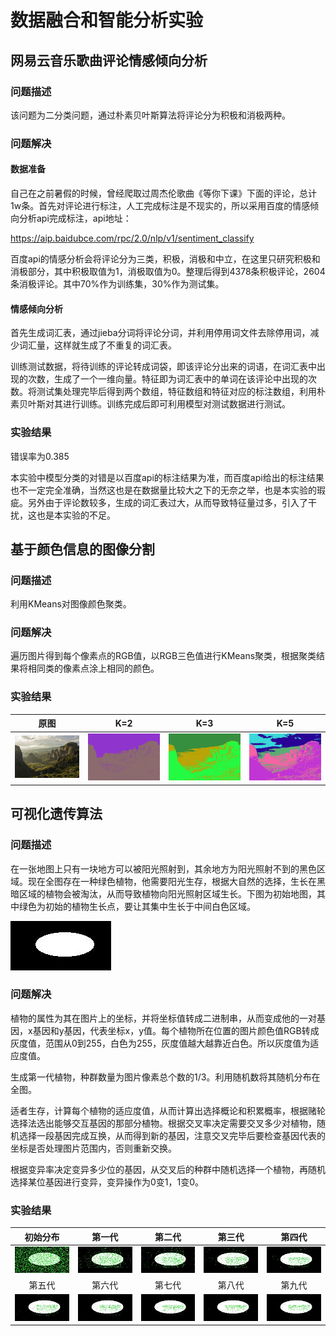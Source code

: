 # 数据融合和智能分析实验
## 网易云音乐歌曲评论情感倾向分析
### 问题描述
该问题为二分类问题，通过朴素贝叶斯算法将评论分为积极和消极两种。
### 问题解决
#### 数据准备
自己在之前暑假的时候，曾经爬取过周杰伦歌曲《等你下课》下面的评论，总计1w条。首先对评论进行标注，人工完成标注是不现实的，所以采用百度的情感倾向分析api完成标注，api地址：  
  
https://aip.baidubce.com/rpc/2.0/nlp/v1/sentiment_classify  
  
百度api的情感分析会将评论分为三类，积极，消极和中立，在这里只研究积极和消极部分，其中积极取值为1，消极取值为0。整理后得到4378条积极评论，2604条消极评论。其中70%作为训练集，30%作为测试集。
#### 情感倾向分析
首先生成词汇表，通过jieba分词将评论分词，并利用停用词文件去除停用词，减少词汇量，这样就生成了不重复的词汇表。    
  
训练测试数据，将待训练的评论转成词袋，即该评论分出来的词语，在词汇表中出现的次数，生成了一个一维向量。特征即为词汇表中的单词在该评论中出现的次数。将测试集处理完毕后得到两个数组，特征数组和特征对应的标注数组，利用朴素贝叶斯对其进行训练。训练完成后即可利用模型对测试数据进行测试。
### 实验结果
错误率为0.385    

本实验中模型分类的对错是以百度api的标注结果为准，而百度api给出的标注结果也不一定完全准确，当然这也是在数据量比较大之下的无奈之举，也是本实验的瑕疵。另外由于评论数较多，生成的词汇表过大，从而导致特征量过多，引入了干扰，这也是本实验的不足。
## 基于颜色信息的图像分割
### 问题描述
利用KMeans对图像颜色聚类。
### 问题解决
遍历图片得到每个像素点的RGB值，以RGB三色值进行KMeans聚类，根据聚类结果将相同类的像素点涂上相同的颜色。
### 实验结果
| 原图 | K=2 | K=3 | K=5 |
|:-:|:-:|:-:|:-:|
|![raw](https://github.com/LogicJake/data_analysis/blob/master/cluster/pic.jpg?raw=true)|![2](https://github.com/LogicJake/data_analysis/blob/master/cluster/pic/cluster_2.jpg?raw=true)|![3](https://github.com/LogicJake/data_analysis/blob/master/cluster/pic/cluster_3.jpg?raw=true)|![5](https://github.com/LogicJake/data_analysis/blob/master/cluster/pic/cluster_5.jpg?raw=true)|
## 可视化遗传算法
### 问题描述
在一张地图上只有一块地方可以被阳光照射到，其余地方为阳光照射不到的黑色区域。现在全图存在一种绿色植物，他需要阳光生存，根据大自然的选择，生长在黑暗区域的植物会被淘汰，从而导致植物向阳光照射区域生长。下图为初始地图，其中绿色为初始的植物生长点，要让其集中生长于中间白色区域。
  
![raw](https://github.com/LogicJake/data_analysis/blob/master/optimization/pic.jpg?raw=true)
### 问题解决
植物的属性为其在图片上的坐标，并将坐标值转成二进制串，从而变成他的一对基因，x基因和y基因，代表坐标x，y值。每个植物所在位置的图片颜色值RGB转成灰度值，范围从0到255，白色为255，灰度值越大越靠近白色。所以灰度值为适应度值。
  
生成第一代植物，种群数量为图片像素总个数的1/3。利用随机数将其随机分布在全图。  

适者生存，计算每个植物的适应度值，从而计算出选择概论和积累概率，根据赌轮选择法选出能够交互基因的那部分植物。根据交叉率决定需要交叉多少对植物，随机选择一段基因完成互换，从而得到新的基因，注意交叉完毕后要检查基因代表的坐标是否处理图片范围内，否则重新交换。
  
根据变异率决定变异多少位的基因，从交叉后的种群中随机选择一个植物，再随机选择某位基因进行变异，变异操作为0变1，1变0。
### 实验结果
| 初始分布 | 第一代 | 第二代 | 第三代 | 第四代 |
|:-:|:-:|:-:|:-:|:-:|
|![raw](https://github.com/LogicJake/data_analysis/blob/master/optimization/pic/0.jpg?raw=true)|![2](https://github.com/LogicJake/data_analysis/blob/master/optimization/pic/1.jpg?raw=true)|![3](https://github.com/LogicJake/data_analysis/blob/master/optimization/pic/2.jpg?raw=true)|![5](https://github.com/LogicJake/data_analysis/blob/master/optimization/pic/3.jpg?raw=true)|![5](https://github.com/LogicJake/data_analysis/blob/master/optimization/pic/4.jpg?raw=true)|
| 第五代 | 第六代 | 第七代 | 第八代 | 第九代 |
|![raw](https://github.com/LogicJake/data_analysis/blob/master/optimization/pic/5.jpg?raw=true)|![2](https://github.com/LogicJake/data_analysis/blob/master/optimization/pic/6.jpg?raw=true)|![3](https://github.com/LogicJake/data_analysis/blob/master/optimization/pic/7.jpg?raw=true)|![5](https://github.com/LogicJake/data_analysis/blob/master/optimization/pic/8.jpg?raw=true)|![5](https://github.com/LogicJake/data_analysis/blob/master/optimization/pic/9.jpg?raw=true)|
